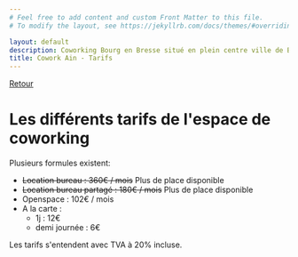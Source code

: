 ```yaml
---
# Feel free to add content and custom Front Matter to this file.
# To modify the layout, see https://jekyllrb.com/docs/themes/#overriding-theme-defaults

layout: default
description: Coworking Bourg en Bresse situé en plein centre ville de Bourg. 
title: Cowork Ain - Tarifs
---
```


[Retour](/)

# Les différents tarifs de l'espace de coworking
Plusieurs formules existent:
- ~~Location bureau : 360€ / mois~~ Plus de place disponible
- ~~Location bureau partagé : 180€ / mois~~ Plus de place disponible
- Openspace : 102€ / mois
- A la carte :
    - 1j : 12€
    - demi journée : 6€

Les tarifs s'entendent avec TVA à 20% incluse.

